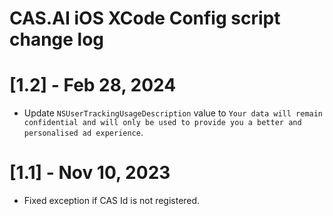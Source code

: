 # CAS.AI iOS XCode Config script change log

# [1.2] - Feb 28, 2024
- Update `NSUserTrackingUsageDescription` value to `Your data will remain confidential and will only be used to provide you a better and personalised ad experience`.

# [1.1] - Nov 10, 2023
- Fixed exception if CAS Id is not registered.